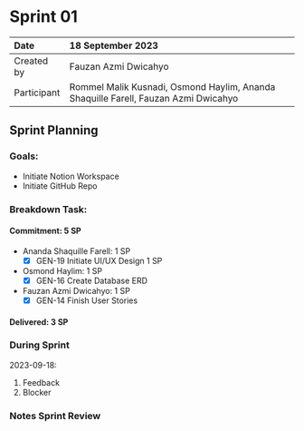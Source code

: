 # Sprint 01

|Date|18 September 2023|
| :- | :- |
|Created by|Fauzan Azmi Dwicahyo|
|Participant|Rommel Malik Kusnadi, Osmond Haylim, Ananda Shaquille Farell, Fauzan Azmi Dwicahyo|

## Sprint Planning

### Goals:
- Initiate Notion Workspace
- Initiate GitHub Repo

### Breakdown Task:

#### Commitment: 5 SP
- Ananda Shaquille Farell: 1 SP
  - [x] GEN-19 Initiate UI/UX Design 1 SP
- Osmond Haylim: 1 SP
  - [x] GEN-16 Create Database ERD
- Fauzan Azmi Dwicahyo: 1 SP
  - [x] GEN-14 Finish User Stories

#### Delivered:	3 SP

### During Sprint
2023-09-18:

1. Feedback
2. Blocker

### Notes Sprint Review


